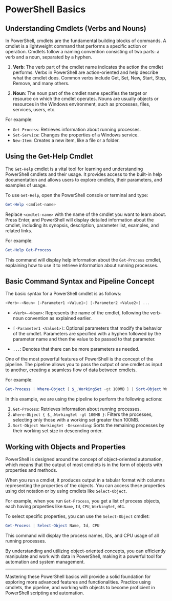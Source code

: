 # PowerShell Basics

## Understanding Cmdlets (Verbs and Nouns)

In PowerShell, cmdlets are the fundamental building blocks of commands. A cmdlet is a lightweight command that performs a specific action or operation. Cmdlets follow a naming convention consisting of two parts: a verb and a noun, separated by a hyphen.

1. **Verb**: The verb part of the cmdlet name indicates the action the cmdlet performs. Verbs in PowerShell are action-oriented and help describe what the cmdlet does. Common verbs include Get, Set, New, Start, Stop, Remove, and many others.

2. **Noun**: The noun part of the cmdlet name specifies the target or resource on which the cmdlet operates. Nouns are usually objects or resources in the Windows environment, such as processes, files, services, users, etc.

For example:

- `Get-Process`: Retrieves information about running processes.
- `Set-Service`: Changes the properties of a Windows service.
- `New-Item`: Creates a new item, like a file or a folder.

## Using the Get-Help Cmdlet

The `Get-Help` cmdlet is a vital tool for learning and understanding PowerShell cmdlets and their usage. It provides access to the built-in help documentation and allows users to explore cmdlets, their parameters, and examples of usage.

To use `Get-Help`, open the PowerShell console or terminal and type:

```powershell
Get-Help <cmdlet-name>
```

Replace `<cmdlet-name>` with the name of the cmdlet you want to learn about. Press Enter, and PowerShell will display detailed information about the cmdlet, including its synopsis, description, parameter list, examples, and related links.

For example:

```powershell
Get-Help Get-Process
```

This command will display help information about the `Get-Process` cmdlet, explaining how to use it to retrieve information about running processes.

## Basic Command Syntax and Pipeline Concept

The basic syntax for a PowerShell cmdlet is as follows:

```powershell
<Verb>-<Noun> [-Parameter1 <Value1>] [-Parameter2 <Value2>] ...
```

- `<Verb>-<Noun>`: Represents the name of the cmdlet, following the verb-noun convention as explained earlier.

- `[-Parameter1 <Value1>]`: Optional parameters that modify the behavior of the cmdlet. Parameters are specified with a hyphen followed by the parameter name and then the value to be passed to that parameter.

- `...`: Denotes that there can be more parameters as needed.

One of the most powerful features of PowerShell is the concept of the pipeline. The pipeline allows you to pass the output of one cmdlet as input to another, creating a seamless flow of data between cmdlets.

For example:

```powershell
Get-Process | Where-Object { $_.WorkingSet -gt 100MB } | Sort-Object WorkingSet -Descending
```

In this example, we are using the pipeline to perform the following actions:

1. `Get-Process`: Retrieves information about running processes.
2. `Where-Object { $_.WorkingSet -gt 100MB }`: Filters the processes, selecting only those with a working set greater than 100MB.
3. `Sort-Object WorkingSet -Descending`: Sorts the remaining processes by their working set size in descending order.

## Working with Objects and Properties

PowerShell is designed around the concept of object-oriented automation, which means that the output of most cmdlets is in the form of objects with properties and methods.

When you run a cmdlet, it produces output in a tabular format with columns representing the properties of the objects. You can access these properties using dot notation or by using cmdlets like `Select-Object`.

For example, when you run `Get-Process`, you get a list of process objects, each having properties like `Name`, `Id`, `CPU`, `WorkingSet`, etc.

To select specific properties, you can use the `Select-Object` cmdlet:

```powershell
Get-Process | Select-Object Name, Id, CPU
```

This command will display the process names, IDs, and CPU usage of all running processes.

By understanding and utilizing object-oriented concepts, you can efficiently manipulate and work with data in PowerShell, making it a powerful tool for automation and system management.

---

Mastering these PowerShell basics will provide a solid foundation for exploring more advanced features and functionalities. Practice using cmdlets, the pipeline, and working with objects to become proficient in PowerShell scripting and automation.
